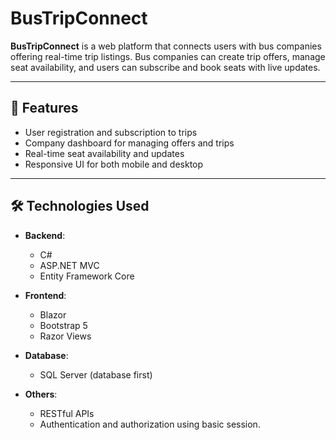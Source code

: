 # BusTripConnect 

**BusTripConnect** is a web platform that connects users with bus companies offering real-time trip listings. Bus companies can create trip offers, manage seat availability, and users can subscribe and book seats with live updates.

---

## 🚀 Features

- User registration and subscription to trips
- Company dashboard for managing offers and trips
- Real-time seat availability and updates
- Responsive UI for both mobile and desktop

---

## 🛠️ Technologies Used

- **Backend**:  
  - C#  
  - ASP.NET MVC  
  - Entity Framework Core  

- **Frontend**:  
  - Blazor  
  - Bootstrap 5  
  - Razor Views  

- **Database**:  
  - SQL Server (database first)

- **Others**:
  - RESTful APIs  
  - Authentication and authorization using basic session.

